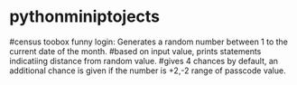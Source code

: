 # pythonminiptojects
#census toobox funny login: Generates a random number between 1 to the current date of the month.
#based on input value, prints statements indicatiing distance from random value.
#gives 4 chances by default, an additional chance is given if the number is +2,-2 range of passcode value.
